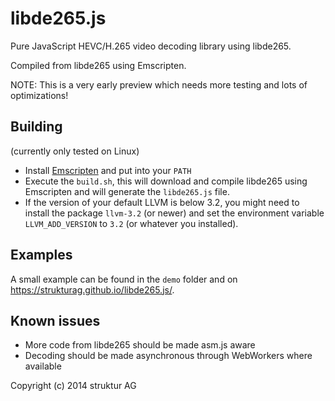 # libde265.js

Pure JavaScript HEVC/H.265 video decoding library using libde265.

Compiled from libde265 using Emscripten.

NOTE: This is a very early preview which needs more testing and lots of
optimizations!

## Building

(currently only tested on Linux)

- Install [Emscripten][1] and put into your `PATH`
- Execute the `build.sh`, this will download and compile libde265 using
  Emscripten and will generate the `libde265.js` file.
- If the version of your default LLVM is below 3.2, you might need to
  install the package `llvm-3.2` (or newer) and set the environment
  variable `LLVM_ADD_VERSION` to `3.2` (or whatever you installed).

## Examples

A small example can be found in the `demo` folder and on
https://strukturag.github.io/libde265.js/.

## Known issues

- More code from libde265 should be made asm.js aware
- Decoding should be made asynchronous through WebWorkers where available

[1]: http://emscripten.org

Copyright (c) 2014 struktur AG
